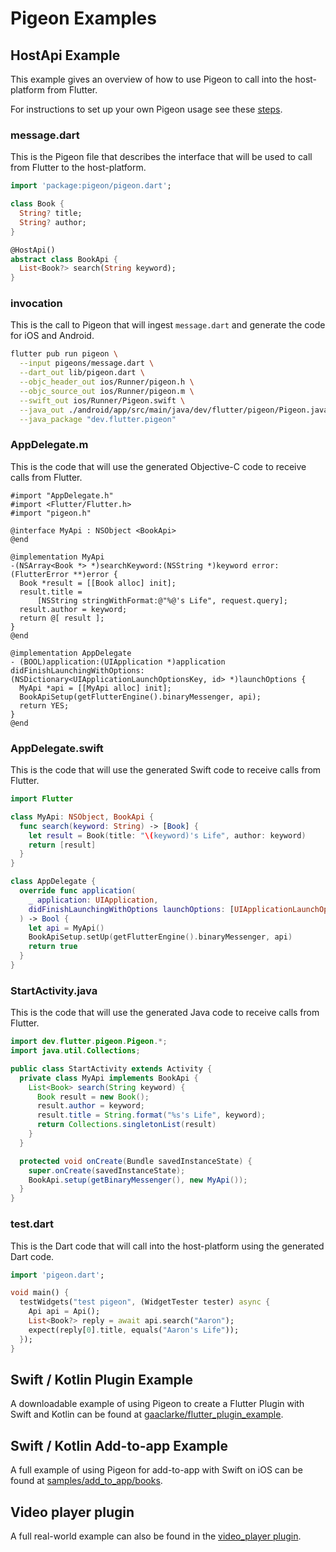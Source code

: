 # Pigeon Examples

## HostApi Example

This example gives an overview of how to use Pigeon to call into the
host-platform from Flutter.

For instructions to set up your own Pigeon usage see these [steps](https://pub.dev/packages/pigeon#usage).

### message.dart

This is the Pigeon file that describes the interface that will be used to call
from Flutter to the host-platform.

```dart
import 'package:pigeon/pigeon.dart';

class Book {
  String? title;
  String? author;
}

@HostApi()
abstract class BookApi {
  List<Book?> search(String keyword);
}
```

### invocation

This is the call to Pigeon that will ingest `message.dart` and generate the code
for iOS and Android.

```sh
flutter pub run pigeon \
  --input pigeons/message.dart \
  --dart_out lib/pigeon.dart \
  --objc_header_out ios/Runner/pigeon.h \
  --objc_source_out ios/Runner/pigeon.m \
  --swift_out ios/Runner/Pigeon.swift \
  --java_out ./android/app/src/main/java/dev/flutter/pigeon/Pigeon.java \
  --java_package "dev.flutter.pigeon"
```

### AppDelegate.m

This is the code that will use the generated Objective-C code to receive calls
from Flutter.

```objc
#import "AppDelegate.h"
#import <Flutter/Flutter.h>
#import "pigeon.h"

@interface MyApi : NSObject <BookApi>
@end

@implementation MyApi
-(NSArray<Book *> *)searchKeyword:(NSString *)keyword error:(FlutterError **)error {
  Book *result = [[Book alloc] init];
  result.title =
      [NSString stringWithFormat:@"%@'s Life", request.query];
  result.author = keyword;
  return @[ result ];
}
@end

@implementation AppDelegate
- (BOOL)application:(UIApplication *)application 
didFinishLaunchingWithOptions:(NSDictionary<UIApplicationLaunchOptionsKey, id> *)launchOptions {
  MyApi *api = [[MyApi alloc] init];
  BookApiSetup(getFlutterEngine().binaryMessenger, api);
  return YES;
}
@end
```

### AppDelegate.swift

This is the code that will use the generated Swift code to receive calls from Flutter.

```swift
import Flutter

class MyApi: NSObject, BookApi {
  func search(keyword: String) -> [Book] {
    let result = Book(title: "\(keyword)'s Life", author: keyword)
    return [result]
  }
}

class AppDelegate {
  override func application(
    _ application: UIApplication,
    didFinishLaunchingWithOptions launchOptions: [UIApplicationLaunchOptionsKey: Any]?
  ) -> Bool {
    let api = MyApi()
    BookApiSetup.setUp(getFlutterEngine().binaryMessenger, api)
    return true
  }
}
```

### StartActivity.java

This is the code that will use the generated Java code to receive calls from Flutter.

```java
import dev.flutter.pigeon.Pigeon.*;
import java.util.Collections;

public class StartActivity extends Activity {
  private class MyApi implements BookApi {
    List<Book> search(String keyword) {
      Book result = new Book();
      result.author = keyword;
      result.title = String.format("%s's Life", keyword);
      return Collections.singletonList(result)
    }
  }

  protected void onCreate(Bundle savedInstanceState) {
    super.onCreate(savedInstanceState);
    BookApi.setup(getBinaryMessenger(), new MyApi());
  }
}
```

### test.dart

This is the Dart code that will call into the host-platform using the generated
Dart code.

```dart
import 'pigeon.dart';

void main() {
  testWidgets("test pigeon", (WidgetTester tester) async {
    Api api = Api();
    List<Book?> reply = await api.search("Aaron");
    expect(reply[0].title, equals("Aaron's Life"));
  });
}

```

## Swift / Kotlin Plugin Example

A downloadable example of using Pigeon to create a Flutter Plugin with Swift and
Kotlin can be found at
[gaaclarke/flutter_plugin_example](https://github.com/gaaclarke/pigeon_plugin_example).

## Swift / Kotlin Add-to-app Example

A full example of using Pigeon for add-to-app with Swift on iOS can be found at
[samples/add_to_app/books](https://github.com/flutter/samples/tree/master/add_to_app/books).

## Video player plugin

A full real-world example can also be found in the
[video_player plugin](https://github.com/flutter/plugins/tree/main/packages/video_player).
